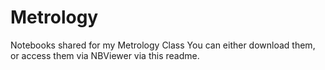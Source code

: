# Metrology
Notebooks shared for my Metrology Class
You can either download them, or access them via NBViewer via this readme. 
